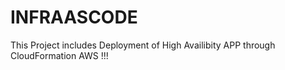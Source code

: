 # INFRAASCODE
This Project includes Deployment of High Availibity APP through CloudFormation AWS !!!
